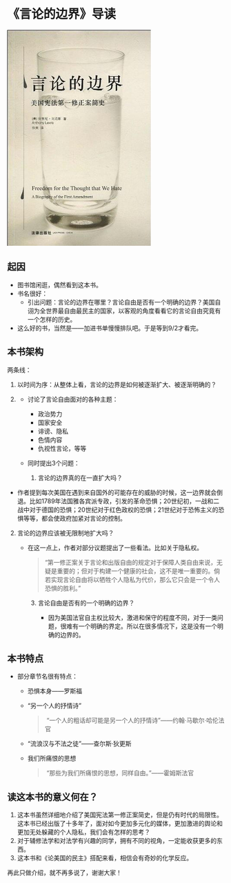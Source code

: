 # 《言论的边界》导读

![s6173563](assets/s6173563.jpg)

## 起因

- 图书馆闲逛，偶然看到这本书。
- 书名很好：
  - 引出问题：言论的边界在哪里？言论自由是否有一个明确的边界？美国自诩为全世界最自由最民主的国家，以客观的角度看看它的言论自由究竟有一个怎样的历史。
- 这么好的书，当然是——加进书单慢慢排队吧。于是等到9/2才看完。

## 本书架构

两条线：

1. 以时间为序：从整体上看，言论的边界是如何被逐渐扩大、被逐渐明确的？

2. - 讨论了言论自由面对的各种主题：

     - 政治势力
     - 国家安全
     - 诽谤、隐私
     - 色情内容
     - 仇视性言论，等等

   - 同时提出3个问题：

     1. 言论的边界真的在一直扩大吗？
        
- 作者提到每次美国在遇到来自国外的可能存在的威胁的时候，这一边界就会倒退。比如1789年法国雅各宾派专政，引发的革命恐惧；20世纪初，一战和二战中对于德国的恐惧；20世纪对于红色政权的恐惧；21世纪对于恐怖主义的恐惧等等，都会使政府加紧对言论的控制。
        
2. 言论的边界应该被无限制地扩大吗？
     
   - 在这一点上，作者对部分议题提出了一些看法。比如关于隐私权。
     
     > “第一修正案关于言论和出版自由的规定对于保障人类自由来说，无疑是重要的；但对于构建一个健康的社会，这不是唯一重要的。倘若实现言论自由将以牺牲个人隐私为代价，那么它只会是一个令人恐惧的胜利。”
     
     3. 言论自由是否有的一个明确的边界？
        
        - 因为美国法官自主权比较大，激进和保守的程度不同，对于一类问题，很难有一个明确的界定。所以在很多情况下，这是没有一个明确的边界的。

## 本书特点

- 部分章节名很有特点：

  - 恐惧本身——罗斯福

  - “另一个人的抒情诗”

    > ​		“一个人的粗话却可能是另一个人的抒情诗”——约翰·马歇尔·哈伦法官

  - “流浪汉与不法之徒”——查尔斯·狄更斯

  - 我们所痛恨的思想

    > ​	“那些为我们所痛恨的思想，同样自由。”——霍姆斯法官

## 读这本书的意义何在？

1. 这本书虽然详细地介绍了美国宪法第一修正案简史，但是仍有时代的局限性。这本书已经出版了十多年了，面对如今更加多元化的媒体，更加激进的舆论和更加无处躲藏的个人隐私，我们会有怎样的思考？
2. 对于辅修法学和对法学有兴趣的同学，拥有不同的视角，一定能收获更多的东西。
3. 这本书和《论美国的民主》搭配来看，相信会有奇妙的化学反应。

再此只做介绍，就不再多说了，谢谢大家！